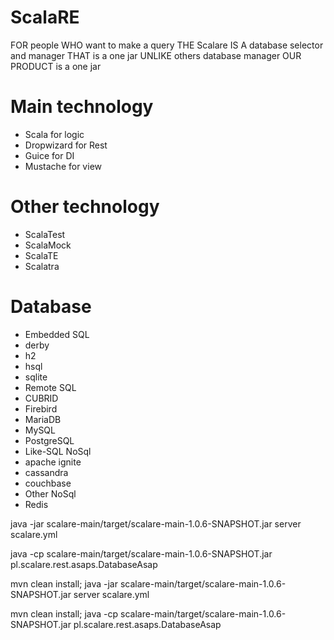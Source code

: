 # ScalaRE

FOR people
WHO want to make a query
THE Scalare IS A database selector and manager
THAT is a one jar
UNLIKE others database manager
OUR PRODUCT is a one jar

# Main technology
* Scala for logic
* Dropwizard for Rest
* Guice for DI
* Mustache for view

# Other technology
* ScalaTest
* ScalaMock
* ScalaTE
* Scalatra

# Database
* Embedded SQL
 * derby
 * h2
 * hsql
 * sqlite
* Remote SQL
 * CUBRID
 * Firebird
 * MariaDB
 * MySQL
 * PostgreSQL
* Like-SQL NoSql
 * apache ignite
 * cassandra
 * couchbase
* Other NoSql
 * Redis



java -jar scalare-main/target/scalare-main-1.0.6-SNAPSHOT.jar server scalare.yml

java -cp scalare-main/target/scalare-main-1.0.6-SNAPSHOT.jar pl.scalare.rest.asaps.DatabaseAsap

mvn clean install; java -jar scalare-main/target/scalare-main-1.0.6-SNAPSHOT.jar server scalare.yml

mvn clean install; java -cp scalare-main/target/scalare-main-1.0.6-SNAPSHOT.jar pl.scalare.rest.asaps.DatabaseAsap

